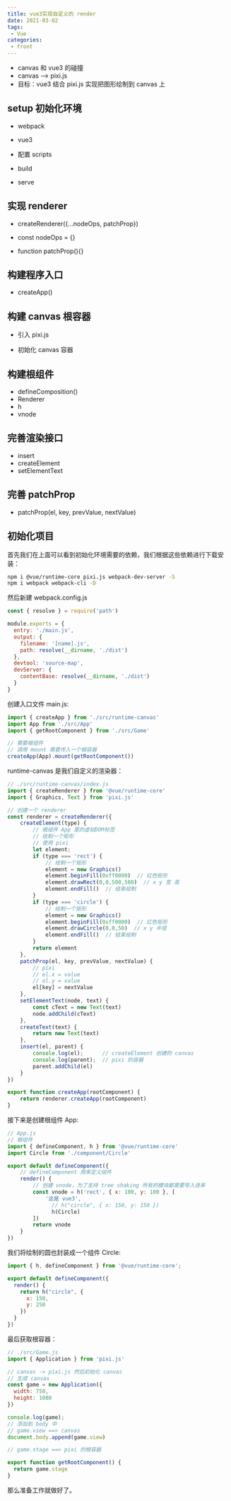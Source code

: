 ```yaml
---
title: vue3实现自定义的 render
date: 2021-03-02
tags:
 - Vue
categories:
 - front
---
```


- canvas 和 vue3 的碰撞
- canvas --> pixi.js
- 目标：vue3 结合 pixi.js 实现把图形绘制到 canvas 上

## setup 初始化环境

- webpack

- vue3

- 配置 scripts

 - build

 - serve



## 实现 renderer

- createRenderer({...nodeOps, patchProp})

- const nodeOps = {}

- function patchProp(){}



## 构建程序入口

- createApp()



## 构建 canvas 根容器

- 引入 pixi.js

- 初始化 canvas 容器



## 构建根组件

- defineComposition()
- Renderer
- h
- vnode

## 完善渲染接口

- insert
- createElement
- setElementText

## 完善 patchProp

- patchProp(el, key, prevValue, nextValue)

## 初始化项目

首先我们在上面可以看到初始化环境需要的依赖，我们根据这些依赖进行下载安装：

```sh
npm i @vue/runtime-core pixi.js webpack-dev-server -S
npm i webpack webpack-cli -D
```

然后新建 webpack.config.js

```js
const { resolve } = require('path')

module.exports = {
  entry: './main.js',
  output: {
    filename: '[name].js',
    path: resolve(__dirname, './dist')
  },
  devtool: 'source-map',
  devServer: {
    contentBase: resolve(__dirname, './dist')
  }
}
```

创建入口文件 main.js:

```js
import { createApp } from './src/runtime-canvas'
import App from './src/App'
import { getRootComponent } from './src/Game'

// 需要根组件
// 调用 mount 需要传入一个根容器
createApp(App).mount(getRootComponent())
```

runtime-canvas 是我们自定义的渲染器：

```js
// ./src/runtime-canvas/index.js
import { createRenderer } from '@vue/runtime-core'
import { Graphics, Text } from 'pixi.js'

// 创建一个 renderer
const renderer = createRenderer({
    createElement(type) {
        // 根组件 App 里的虚拟DOM标签
        // 绘制一个矩形
        // 使用 pixi
        let element;
        if (type === 'rect') {
            // 绘制一个矩形
            element = new Graphics()
            element.beginFill(0xff0000)  // 红色矩形
            element.drawRect(0,0,500,500)  // x y 宽 高
            element.endFill()  // 结束绘制
        }
        if (type === 'circle') {
            // 绘制一个矩形
            element = new Graphics()
            element.beginFill(0xff0000)  // 红色矩形
            element.drawCircle(0,0,50)  // x y 半径
            element.endFill()  // 结束绘制
        }
        return element
    },
    patchProp(el, key, prevValue, nextValue) {
        // pixi
        // el.x = value
        // el.y = value
        el[key] = nextValue
    },
    setElementText(node, text) {
        const cText = new Text(text)
        node.addChild(cText)
    },
    createText(text) {
        return new Text(text)
    },
    insert(el, parent) {
        console.log(el);      // createElement 创建的 canvas
    	console.log(parent);  // pixi 的容器
        parent.addChild(el)
    }
})

export function createApp(rootComponent) {
    return renderer.createApp(rootComponent)
}
```

接下来是创建根组件 App:

```js
// App.js
// 根组件
import { defineComponent, h } from '@vue/runtime-core'
import Circle from './component/Circle'

export default defineComponent({
    // defineComponent 用来定义组件
    render() {
        // 创建 vnode，为了支持 tree shaking 所有的模块都需要导入进来
        const vnode = h('rect', { x: 100, y: 100 }, [
            '这是 vue3',
              // h("circle", { x: 150, y: 150 })
              h(Circle)
        ])
        return vnode
    }
})
```

我们将绘制的圆也封装成一个组件 Circle:

```js
import { h, defineComponent } from '@vue/runtime-core';

export default defineComponent({
  render() {
    return h("circle", {
      x: 150,
      y: 250
    })
  }  
})
```

最后获取根容器：

```js
// ./src/Game.js
import { Application } from 'pixi.js'

// canvas -> pixi.js 然后初始化 canvas 
// 生成 canvas
const game = new Application({
  width: 750,
  height: 1080
})

console.log(game);
// 添加到 body 中
// game.view ==> canvas
document.body.append(game.view)

// game.stage ==> pixi 的根容器

export function getRootComponent() {
  return game.stage
}
```

那么准备工作就做好了。
